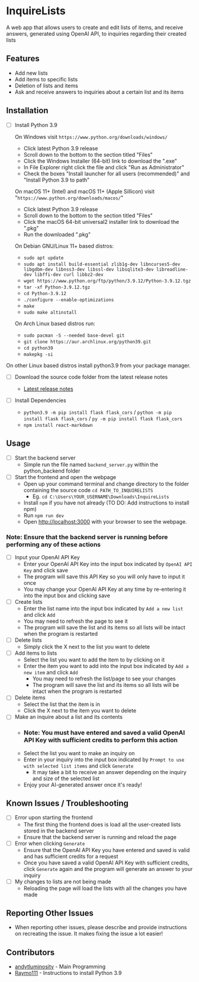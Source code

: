 # InquireLists

A web app that allows users to create and edit lists of items, and receive answers, generated using OpenAI API, to inquiries regarding
their created lists

## Features

- Add new lists
- Add items to specific lists
- Deletion of lists and items
- Ask and receive answers to inquiries about a certain list and its items

## Installation

- [ ] Install Python 3.9
	
  On Windows visit `https://www.python.org/downloads/windows/`
	- Click latest Python 3.9 release
	- Scroll down to the bottom to the section titled "Files"
	- Click the Windows Installer (64-bit) link to download the ".exe"
	- In File Explorer right click the file and click "Run as Administrator"
	- Check the boxes "Install launcher for all users (recommended)" and "Install Python 3.9 to path"
	
	On macOS 11+ (Intel) and macOS 11+ (Apple Sillicon) visit "`https://www.python.org/downloads/macos/`"
	- Click latest Python 3.9 release
	- Scroll down to the bottom to the section titled "Files"
	- Click the macOS 64-bit universal2 installer link to download the ".pkg"
	- Run the downloaded ".pkg"
	
    On Debian GNU/Linux 11+ based distros:
    - `sudo apt update`
    - `sudo apt install build-essential zlib1g-dev libncurses5-dev libgdbm-dev libnss3-dev libssl-dev libsqlite3-dev libreadline-dev libffi-dev curl libbz2-dev`
    - `wget https://www.python.org/ftp/python/3.9.12/Python-3.9.12.tgz`
    - `tar -xf Python-3.9.12.tgz`
    - `cd Python-3.9.12`
    - `./configure --enable-optimizations`
    - `make`
    - `sudo make altinstall`

   On Arch Linux based distros run:
	- `sudo pacman -S --needed base-devel git`
 	- `git clone https://aur.archlinux.org/python39.git`
  	- `cd python39`
  	- `makepkg -si`
  	  
On other Linux based distros install python3.9 from your package manager.

- [ ]  Download the source code folder from the latest release notes
	- [Latest release notes](https://github.com/andytluminosity/WebSort-Downloads/releases/tag/v1.0)
 
- [ ] Install Dependencies
	- `python3.9 -m pip install flask flask_cors` / `python -m pip install flask flask_cors` / `py -m pip install flask flask_cors`
 	- `npm install react-markdown`
   
## Usage

 - [ ] Start the backend server
	- Simple run the file named `backend_server.py` within the python_backend folder
- [ ] Start the frontend and open the webpage
  - Open up your command terminal and change directory to the folder containing the source code `cd PATH_TO_INQUIRELISTS`
    - Eg. `cd C:\Users\YOUR_USERNAME\Downloads\InquireLists`
  - Install `npm` if you have not already (TO DO: Add instructions to install npm)
  - Run `npm run dev`
  - Open [http://localhost:3000](http://localhost:3000) with your browser to see the webpage.

### Note: Ensure that the backend server is running before performing any of these actions
 - [ ] Input your OpenAI API Key
	- Enter your OpenAI API Key into the input box indicated by `OpenAI API Key` and click save
 	- The program will save this API Key so you will only have to input it once
 	- You may change your OpenAI API Key at any time by re-entering it into the input box and clicking save
 - [ ] Create lists
	- Enter the list name into the input box indicated by `Add a new list` and click `Add`
    - You may need to refresh the page to see it
    - The program will save the list and its items so all lists will be intact when the program is restarted
- [ ] Delete lists
  - Simply click the X next to the list you want to delete
- [ ] Add items to lists
	- Select the list you want to add the item to by clicking on it
  - Enter the item you want to add into the input box indicated by `Add a new item` and click `Add`
    - You may need to refresh the list/page to see your changes
    - The program will save the list and its items so all lists will be intact when the program is restarted
- [ ] Delete items 
  - Select the list that the item is in
  - Click the X next to the item you want to delete
- [ ] Make an inquire about a list and its contents
  - ### Note: You must have entered and saved a valid OpenAI API Key with sufficient credits to perform this action
  - Select the list you want to make an inquiry on
  - Enter in your inquiry into the input box indicated by `Prompt to use with selected list items` and click `Generate`
    - It may take a bit to receive an answer depending on the inquiry and size of the selected list
  - Enjoy your AI-generated answer once it's ready!

## Known Issues / Troubleshooting

- [ ] Error upon starting the frontend
	- The first thing the frontend does is load all the user-created lists stored in the backend server
 	- Ensure that the backend server is running and reload the page
- [ ] Error when clicking `Generate`
	- Ensure that the OpenAI API Key you have entered and saved is valid and has sufficient credits for a request
  - Once you have saved a valid OpenAI API Key with sufficient credits, click `Generate` again and the program will generate an answer to your inquiry
 - [ ] My changes to lists are not being made
	- Reloading the page will load the lists with all the changes you have made

## Reporting Other Issues
- When reporting other issues, please describe and provide instructions on recreating the issue. It makes fixing the issue a lot easier!

## Contributors
- [andytluminosity](https://github.com/andytluminosity) - Main Programming
- [Raymo111](https://github.com/Raymo111/kahoot-answer-bot) - Instructions to install Python 3.9
